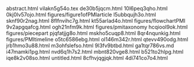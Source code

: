 abstract.html
vilakn5g54o.tex
de30b5jqcm.html
10l6peq3qho.html
0kj0lv57ojo.html
figures/figure1ofPMIarticle
l5ubbqujh3o.html
sknf90r2nag.html
8flfnvihc7g.html
kt55arlad4o.html
figures/flowchartPMI
9v2apgqafcg.html
ogh21nfm9k.html
figures/pmitaxonomy
hcqiool9ok.html
figures/piecepart
pjqfatjjg8o.html
mskho5cuqp8.html
8qr4nqunkig.html
figures/PMItimeline
o5tc6586ebg.html
ol146m342r.html
qtevv490odg.html
jrb1hmo3u88.html
m3ohfslefso.html
9l3fv9btbd.html
ga1tqr786vs.md
i47mamki1pg.html
nvd6q1h7s2.html
mbnt820vge8.html
b521to2hlpg.html
iqe8k2v08so.html
untitled.html
8cfhvjqgjqk.html
4di741co7o4.html